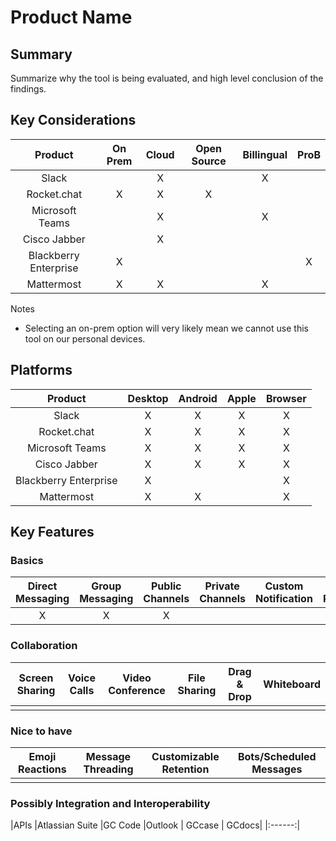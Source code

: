 # Product Name

## Summary

Summarize why the tool is being evaluated, and high level conclusion of the findings.


## Key Considerations

|        Product        | On Prem | Cloud | Open Source | Billingual | ProB |
|:---------------------:|:-------:|:-----:|:-----------:|:----------:|:----:|
|         Slack         |         |   X   |             |     X      |      |
|      Rocket.chat      |    X    |   X   |      X      |            |      |
|    Microsoft Teams    |         |   X   |             |     X      |      |
|     Cisco Jabber      |         |   X   |             |            |      |
| Blackberry Enterprise |    X    |       |             |            |  X   |
|      Mattermost       |    X    |   X   |             |     X      |      |

Notes
* Selecting an on-prem option will very likely mean we cannot use this tool on our personal devices.



## Platforms

|        Product        | Desktop | Android | Apple | Browser |
|:---------------------:|:-------:|:-------:|:-----:|:-------:|
|         Slack         |    X    |    X    |   X   |    X    |
|      Rocket.chat      |    X    |    X    |   X   |    X    |
|    Microsoft Teams    |    X    |    X    |   X   |    X    |
|     Cisco Jabber      |    X    |    X    |   X   |    X    |
| Blackberry Enterprise |    X    |         |       |    X    |
|      Mattermost       |    X    |    X    |       |    X    |


## Key Features

### Basics

| Direct Messaging | Group Messaging | Public Channels | Private Channels | Custom Notification | Data Retention |
|:----------------:|:---------------:|:---------------:|:----------------:|:-------------------:|:--------------:|
|        X         |        X        |        X        |                  |                     |       X        |


### Collaboration

| Screen Sharing | Voice Calls | Video Conference | File Sharing | Drag & Drop | Whiteboard |
|:--------------:|:-----------:|:----------------:|:------------:|:-----------:|:----------:|
|                |             |                  |              |             |            |

### Nice to have

| Emoji Reactions | Message Threading | Customizable Retention | Bots/Scheduled Messages |
|:---------------:|:-----------------:|:----------------------:|:-----------------------:|
|                 |                   |                        |                         |

### Possibly Integration and Interoperability

|APIs    |Atlassian Suite |GC Code |Outlook | GCcase | GCdocs|
|:------:|

